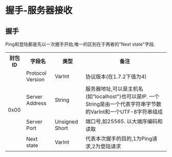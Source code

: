 # 握手-服务器接收

## 握手

Ping和登陆都是先以一次握手开始,唯一的区别在于两者的"Next state"字段.

<table>
<tr>
<th> 封包ID </th>
<th> 字段名 </th>
<th> 类型 </th>
<th> 备注
</th></tr>
<tr>
<td rowspan="4"> 0x00
</td>
<td> Protocol Version </td>
<td> VarInt </td>
<td> 协议版本(在1.7.2下值为4)
</td></tr>
<tr>
<td> Server Address </td>
<td> String </td>
<td> 服务器地址,可以是主机名(如"localhost")也可以是IP. 一个String是由一个代表字符串字节数的VarInt和一个UTF-8字符串组成
</td></tr>
<tr>
<td> Server Port </td>
<td> Unsigned Short</td>
<td> 端口号,如25565. 以大端序编码和读取
</td></tr>
<tr>
<td> Next state </td>
<td> VarInt </td>
<td> 代表本次握手的目的,1为Ping请求,2为登陆请求
</td></tr></table>
